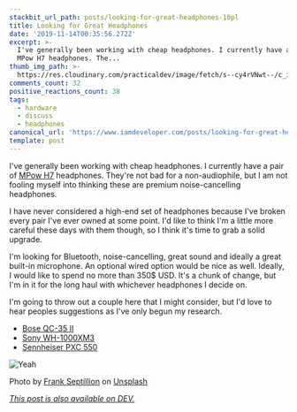 ```yaml
---
stackbit_url_path: posts/looking-for-great-headphones-10pl
title: Looking for Great Headphones
date: '2019-11-14T00:35:56.272Z'
excerpt: >-
  I've generally been working with cheap headphones. I currently have a pair of
  MPow H7 headphones. The...
thumb_img_path: >-
  https://res.cloudinary.com/practicaldev/image/fetch/s--cy4rVNwt--/c_imagga_scale,f_auto,fl_progressive,h_420,q_auto,w_1000/https://thepracticaldev.s3.amazonaws.com/i/k9e77sw6miueiw7nfl71.jpg
comments_count: 32
positive_reactions_count: 38
tags:
  - hardware
  - discuss
  - headphones
canonical_url: 'https://www.iamdeveloper.com/posts/looking-for-great-headphones-10pl/'
template: post
---
```

I've generally been working with cheap headphones. I currently have a pair of [MPow H7](https://www.amazon.com/Mpow-Headphones-Comfortable-Rechargeable-Microphone/dp/B07C48ZYXR) headphones. They're not bad for a non-audiophile, but I am not fooling myself into thinking these are premium noise-cancelling headphones.

I have never considered a high-end set of headphones because I've broken every pair I've ever owned at some point. I'd like to think I'm a little more careful these days with them though, so I think it's time to grab a solid upgrade.

I'm looking for Bluetooth, noise-cancelling, great sound and ideally a great built-in microphone. An optional wired option would be nice as well. Ideally, I would like to spend no more than 350$ USD. It's a chunk of change, but I'm in it for the long haul with whichever headphones I decide on.

I'm going to throw out a couple here that I might consider, but I'd love to hear peoples suggestions as I've only begun my research.

* [Bose QC-35 II](https://www.bose.ca/en_ca/products/headphones/over_ear_headphones/quietcomfort-35-wireless-ii.html)
* [Sony WH-1000XM3](https://www.amazon.ca/Sony-WH1000XM3-Canceling-Headphones-WH-1000XM3/dp/B07G4MNFS1)
* [Sennheiser PXC 550](https://www.amazon.ca/Sennheiser-PXC-550-Wireless-Cancelling/dp/B01E3XLNA0/)


![Yeah](https://media.giphy.com/media/zOdOzXm2UvdXW/giphy.gif)

Photo by [Frank Septillion](https://unsplash.com/@septillion?utm_source=unsplash&utm_medium=referral&utm_content=creditCopyText) on [Unsplash](https://unsplash.com/s/photos/headphones?utm_source=unsplash&utm_medium=referral&utm_content=creditCopyText)

*[This post is also available on DEV.](https://dev.to/nickytonline/looking-for-great-headphones-10pl)*


<script>
const parent = document.getElementsByTagName('head')[0];
const script = document.createElement('script');
script.type = 'text/javascript';
script.src = 'https://cdnjs.cloudflare.com/ajax/libs/iframe-resizer/4.1.1/iframeResizer.min.js';
script.charset = 'utf-8';
script.onload = function() {
    window.iFrameResize({}, '.liquidTag');
};
parent.appendChild(script);
</script>    
